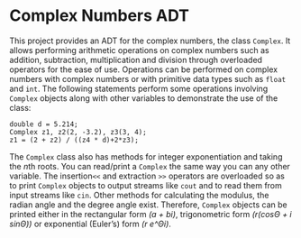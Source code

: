 # Complex Numbers ADT
 
This project provides an ADT for the complex numbers, the class ```Complex```. It allows performing arithmetic operations on complex numbers such as addition, subtraction, multiplication and division through overloaded operators for the ease of use. Operations can be performed on complex numbers with complex numbers or with primitive data types such as ```float``` and ```int```. 
The following statements perform some operations involving ```Complex``` objects along with other variables to demonstrate the use of the class:
```
double d = 5.214;
Complex z1, z2(2, -3.2), z3(3, 4);
z1 = (2 + z2) / ((z4 * d)+2*z3);
```
The ```Complex``` class also has methods for integer exponentiation and taking the *n*th roots. You can read/print a ```Complex``` the same way you can any other variable. The insertion```<<``` and extraction ```>>``` operators are overloaded so as to print ```Complex``` objects to output streams like ```cout``` and to read them from input streams like ```cin```. Other methods for calculating the modulus, the radian angle and the degree angle exist. Therefore, ```Complex``` objects can be printed either in the rectangular form *(a + bi)*, trigonometric form *(r(cosΘ + i sinΘ))* or exponential (Euler’s) form *(r e^Θi)*.
